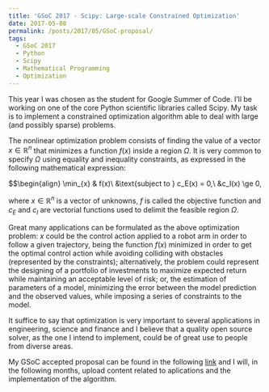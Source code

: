 ```yaml
---
title: 'GSoC 2017 - Scipy: Large-scale Constrained Optimization'
date: 2017-05-08
permalink: /posts/2017/05/GSoC-proposal/
tags:
  - GSoC 2017
  - Python
  - Scipy
  - Mathematical Programming
  - Optimization
---
```


This year I was chosen as the student for Google Summer of Code. I’ll be working on one of the core Python scientific libraries called Scipy. My task is to implement a constrained optimization algorithm able to deal with large (and possibly sparse) problems.

The nonlinear optimization problem consists of finding the value of a vector $x\in \mathbb{R}^n$ that minimizes a function $f(x)$ inside a region $\Omega$. It is very common to specify  $\Omega$ using equality and inequality constraints, as expressed in the following mathematical expression:

$$\begin{align}
   \min_{x} & f(x)\\
   &\text{subject to } c_E(x) = 0,\\
   &c_I(x) \ge 0,

where $x\in \mathbb{R}^n$ is a vector of unknowns, $f$ is called the objective function and $c_E$ and $c_I$ are vectorial functions used to delimit the feasible region $\Omega$.

Great many applications can be formulated as the above optimization problem: $x$ could be the control action applied to a robot arm in order to follow a given trajectory, being the function $f(x)$ minimized in order to get the optimal control action while avoiding colliding with obstacles (represented by the constraints); alternatively, the problem could represent the designing of a portfolio of investments to maximize expected  return while maintaining an acceptable level of risk; or, the estimation of parameters of  a model, minimizing the error between the model prediction and the observed values, while imposing a series of constraints to the model. 

It suffice to say that optimization is very important to several applications in engineering, science and finance and I believe that a quality open source solver, as the one I intend to implement, could be of great use to people from diverse areas.

My GSoC accepted proposal can be found in the following [link](https://antonior92.github.io/files/GSoC2017.pdf)
and I will, in the following months, upload content related to aplications and the implementation of the algorithm.


